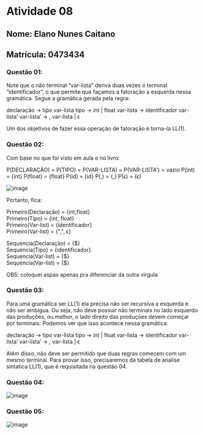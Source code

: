 # Atividade 08
## Nome: Elano Nunes Caitano
## Matrícula: 0473434

### Questão 01:

Note que o não terminal “var-lista” deriva duas vezes o terminal “identificador”, o que permite que façamos a fatoração a esquerda nessa gramática. 
Segue a gramática gerada pela regra: 

declaração -> tipo var-lista 
tipo -> int | float 
var-lista -> identificador var-lista’
var-lista’ -> , var-lista | ϵ

Um dos objetivos de fazer essa operação de fatoração é torna-la LL(1).

### Questão 02: 

Com base no que foi visto em aula e no livro: 

P(DECLARAÇÃO) = P(TIPO) = P(VAR-LISTA) = P(VAR-LISTA') = vazio
P(int) = {int} P(float) = {float} P(id) = {id} P(,) = {,} P(ϵ) = {ϵ} 

 ![image](https://drive.google.com/uc?export=view&id=1jtZivOUwSg0HxURjO1WIRpQ4vYRnYgk6)
 
Portanto, fica: 

Primeiro(Declaração) = {int,float} <br />
Primeiro(Tipo) = {int, float} <br />
Primeiro(Var-list) = {identificador} <br />
Primeiro(Var-list) = {",", ϵ} <br />

Sequencia(Declaração) = {$} <br />
Sequencia(Tipo) = {identificador} <br />
Sequencia(Var-list) = {$} <br />
Sequencia(Var-list) = {$} <br />

OBS: coloquei aspas apenas pra diferenciar da outra virgula
 
### Questão 03:  
Para uma gramática ser LL(1) ela precisa não ser recursiva a esquerda e não ser ambígua. Ou seja, não deve possuir não terminais no lado esquerdo das produções, ou melhor, o lado direito das produções devem começar por terminais. 
Podemos ver que isso acontece nessa gramática: 

declaração -> tipo var-lista 
tipo -> int | float 
var-lista -> identificador var-lista’
var-lista’ -> , var-lista | ϵ

Além disso, não deve ser permitido que duas regras comecem com um mesmo terminal. Para provar isso, precisaremos da tabela de analise sintatica LL(1), que é requisitada na questão 04.

  
  
 ### Questão 04:  
  ![image](https://drive.google.com/uc?export=view&id=1oFOY-fGA9pjJF2AMpetKv9Nf3DZFaevc)
  
 ### Questão 05:  
  ![image](https://drive.google.com/uc?export=view&id=1AP1k1_9eB-MsGVs_AQ4ausPulniXM9Bh)

